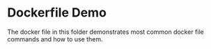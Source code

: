 # Dockerfile Demo
The docker file in this folder demonstrates most common docker file commands and how to use them.
